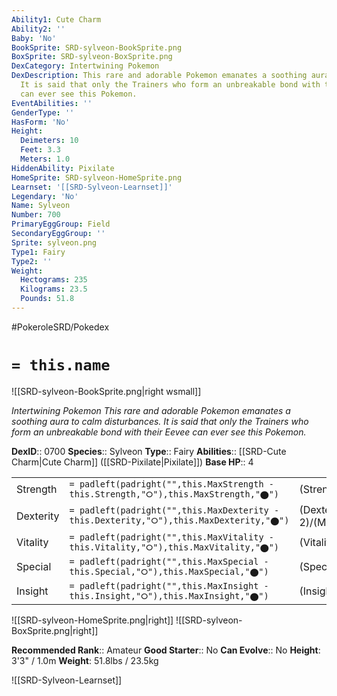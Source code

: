 ```yaml
---
Ability1: Cute Charm
Ability2: ''
Baby: 'No'
BookSprite: SRD-sylveon-BookSprite.png
BoxSprite: SRD-sylveon-BoxSprite.png
DexCategory: Intertwining Pokemon
DexDescription: This rare and adorable Pokemon emanates a soothing aura to calm disturbances.
  It is said that only the Trainers who form an unbreakable bond with their Eevee
  can ever see this Pokemon.
EventAbilities: ''
GenderType: ''
HasForm: 'No'
Height:
  Deimeters: 10
  Feet: 3.3
  Meters: 1.0
HiddenAbility: Pixilate
HomeSprite: SRD-sylveon-HomeSprite.png
Learnset: '[[SRD-Sylveon-Learnset]]'
Legendary: 'No'
Name: Sylveon
Number: 700
PrimaryEggGroup: Field
SecondaryEggGroup: ''
Sprite: sylveon.png
Type1: Fairy
Type2: ''
Weight:
  Hectograms: 235
  Kilograms: 23.5
  Pounds: 51.8
---
```


#PokeroleSRD/Pokedex

# `= this.name`

![[SRD-sylveon-BookSprite.png|right wsmall]]

*Intertwining Pokemon*
*This rare and adorable Pokemon emanates a soothing aura to calm disturbances. It is said that only the Trainers who form an unbreakable bond with their Eevee can ever see this Pokemon.*

**DexID**:: 0700
**Species**:: Sylveon
**Type**:: Fairy
**Abilities**:: [[SRD-Cute Charm|Cute Charm]] ([[SRD-Pixilate|Pixilate]])
**Base HP**:: 4

|           |                                                                                        |                                          |
| --------- | -------------------------------------------------------------------------------------- | ---------------------------------------- |
| Strength  | `= padleft(padright("",this.MaxStrength - this.Strength,"⭘"),this.MaxStrength,"⬤")`    | (Strength::2)/(MaxStrength::4)   |
| Dexterity | `= padleft(padright("",this.MaxDexterity - this.Dexterity,"⭘"),this.MaxDexterity,"⬤")` | (Dexterity:: 2)/(MaxDexterity::4) |
| Vitality  | `= padleft(padright("",this.MaxVitality - this.Vitality,"⭘"),this.MaxVitality,"⬤")`    | (Vitality::2)/(MaxVitality::4)   |
| Special   | `= padleft(padright("",this.MaxSpecial - this.Special,"⭘"),this.MaxSpecial,"⬤")`       | (Special::3)/(MaxSpecial::6)     |
| Insight   | `= padleft(padright("",this.MaxInsight - this.Insight,"⭘"),this.MaxInsight,"⬤")`       | (Insight::3)/(MaxInsight::7)     |

![[SRD-sylveon-HomeSprite.png|right]]
![[SRD-sylveon-BoxSprite.png|right]]

**Recommended Rank**:: Amateur
**Good Starter**:: No
**Can Evolve**:: No
**Height**: 3'3" / 1.0m
**Weight**: 51.8lbs / 23.5kg

![[SRD-Sylveon-Learnset]]